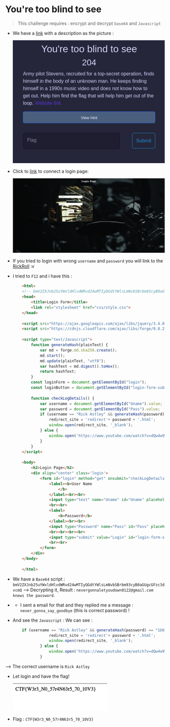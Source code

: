 # You're too blind to see 
> This challenge requires : encrypt and decrypt `base64` and `Javascript`
- We have a [link](https://chinmayasharma-hue.github.io/CTF2022.gitbhub.io/) with a description as the picture :

    ![hint](img/hint.png)

- Click to [link](https://chinmayasharma-hue.github.io/CTF2022.gitbhub.io/) to connect a login page: 

    ![Loginpage](img/Loginpage.png)

- If you tried to login with wrong `username` and `password` you will link to the [RickRoll](https://www.youtube.com/watch?v=dQw4w9WgXcQ) :v 
- I tried to `F12` and i have this : 

    ```html
        <html>
        <!-- bmV2ZXJnb25uYWxldHlvdWRvd24wMTIyQGdtYWlsLmNvbSBrbm93cyB0aGUgcGFzc3dvcmQ -->
        <head>
            <title>Login Form</title>
            <link rel="stylesheet" href="css/style.css">
        </head>

        <script src="https://ajax.googleapis.com/ajax/libs/jquery/3.4.0/jquery.min.js"></script>
        <script src="https://cdnjs.cloudflare.com/ajax/libs/forge/0.8.2/forge.all.min.js"></script>

        <script type="text/Javascript">
            function generateHash(plainText) {
                var md = forge.md.sha256.create();
                md.start();
                md.update(plainText, "utf8");
                var hashText = md.digest().toHex();
                return hashText;
            }
            const loginForm = document.getElementById("login");
            const loginButton = document.getElementById("login-form-submit");

            function checkLogDetails() {
                var username = document.getElementById("Uname").value;
                var password = document.getElementById("Pass").value;
                if (username == "Rick Astley" && generateHash(password) == "1b638a7a9a56a4485ebd95816d1d8abf0576cdbf39854c6dd5cb47c3c53f48be") {
                    redirect_site = 'redirect'+ password + '.html';
                    window.open(redirect_site, '_blank');
                } else {
                    window.open('https://www.youtube.com/watch?v=dQw4w9WgXcQ');
                }
            }
        </script>

        <body>
            <h2>Login Page</h2>
            <div align="center" class='login'>
                <form id="login" method="get" onsubmit="checkLogDetails()">
                    <label><b>User Name
                        </b>
                    </label><br><br>
                    <input type="text" name="Uname" id="Uname" placeholder="Username">
                    <br><br>
                    <label>
                        <b>Password</b>
                    </label><br><br>
                    <input type="Password" name="Pass" id="Pass" placeholder="Password">
                    <br><br><br><br>
                    <input type="submit" value="Login" id="login-form-submit">
                    <br><br>
                </form>
            </div>
        </body>

        </html>
    ```

- We have a `Base64` script : `bmV2ZXJnb25uYWxldHlvdWRvd24wMTIyQGdtYWlsLmNvbSBrbm93cyB0aGUgcGFzc3dvcmQ` --> Decrypting it, Result : `nevergonnaletyoudown0122@gmail.com knows the password`.
- - I sent a email for that and they replied me a message : `never_gonna_say_goodbye` (this is correct password) !
- And see the `Javascript` : We can see :

    ```Javascript
        if (username == "Rick Astley" && generateHash(password) == "1b638a7a9a56a4485ebd95816d1d8abf0576cdbf39854c6dd5cb47c3c53f48be") {
                    redirect_site = 'redirect'+ password + '.html';
                    window.open(redirect_site, '_blank');
                } else {
                    window.open('https://www.youtube.com/watch?v=dQw4w9WgXcQ');
                }
    ```

--> The correct username is `Rick Astley`  

- Let login and have the flag!

    ![flag](img/Flag.png)

- Flag : `CTF{W3r3_N0_57r4N63r5_70_10V3}`